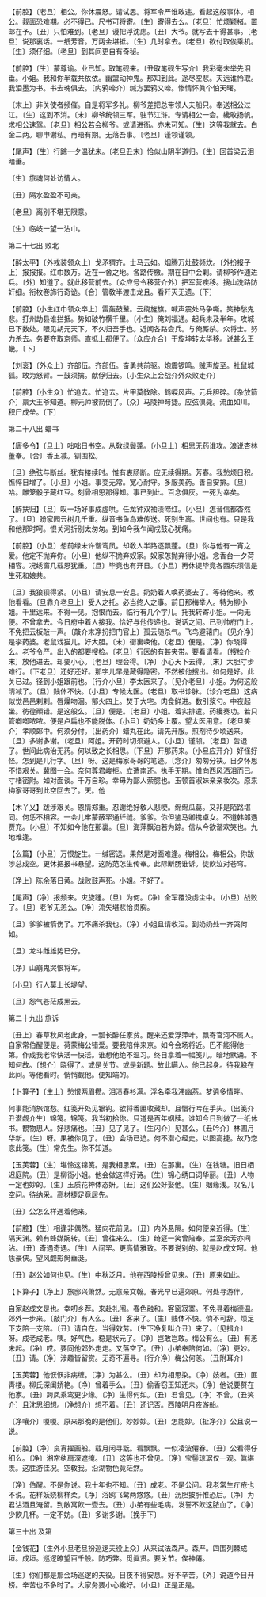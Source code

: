 <!-- { "loadSidebar": true } -->
【前腔】〔老旦〕相公。你休震怒。请试思。将军令严谁敢违。看起这般事体。相公。觌面恐难期。必不得已。尺书可将寄。〔生〕寄得去么。〔老旦〕忙烦颖楮。置邮在予。〔丑〕只怕难到。〔老旦〕谩把浮沈虑。〔丑〕大爷。就写去干得甚事。〔老旦〕说那裏话。一纸芳音。万两金堪抵。〔生〕几时拿去。〔老旦〕欲付取俟乘机。〔生〕须仔细。〔老旦〕到其间更自有奇秘。

【前腔】〔生〕蒙尊谕。业已知。取笔砚来。〔丑取笔砚生写介〕我彩毫未举先泪垂。小姐。我和你半载共依依。幽盟动神鬼。那知到此。途尽空悲。天远谁怜取。我泪墨为书。书去魂俱去。〔内鸦啼介〕缄方罢鸦又啼。惨情怀眞个怕天曙。

〔末上〕非关使者频催。自是将军多礼。柳爷差把总带领人夫船只。奉送相公过江。〔生〕这到不消。〔末〕柳爷统领三军。驻节江浒。专请相公一会。纔敢扬帆。求相公速驾。〔老旦〕相公若会柳爷。或请进衙。亦未可知。〔生〕这等我就去。白金二两。聊申谢私。再晤有期。无落吾事。〔老旦〕谨领谨领。 

【尾声】〔生〕行踪一夕温犹未。〔老旦丑末〕恰似山阴半道归。〔生〕回首梁云泪暗垂。

〔生〕旅魂何处访情人。



〔丑〕隔水盈盈不可亲。

〔老旦〕离别不堪无限意。



〔生〕临岐一望一沾巾。 

第二十七出
败北

【醉太平】〔外戎装领众上〕戈矛猬齐。士马云如。烟腾万灶鼓频炊。〔外扮报子上〕报报报。红巾数万。近在一舍之地。各路传檄。期在日中会剿。请柳爷作速进兵。〔外〕知道了。就此移营前去。〔众应号令移营介外〕把军营疾移。搜山洗路防奸细。衔枚卷斾行奇诡。〔合〕管敎半渡击龙且。看歼灭无遗。〔下〕 

【前腔】〔小生红巾领众卒上〕雷轰鼓鼙。云绕旌旗。喊声震处马争嘶。笑神愁鬼悲。打州劫县谁拦抵。势如破竹横千里。〔小生〕俺刘福通。起兵未及半年。攻城已下数处。眼见胡元天下。不久归吾手也。近闻各路会兵。与俺厮杀。众将士。努力杀去。务要夺取京师。直抵上都便了。〔众应介合〕干旋坤转太华移。说甚么王畿。〔下〕 

【刘衮】〔外众上〕齐部伍。齐部伍。奋勇共前驱。炮震锣鸣。贼声旋至。社鼠城狐。敢为怒臂。一鼓须擒。献俘归去。〔小生众上会战介外众败走介〕 

【前腔】〔小生众〕忙追去。忙追去。片甲莫敎除。鹤唳风声。元兵胆碎。〔杂放箭介〕禀大王爷知道。柳元帅被箭倒了。〔众〕马陵神弩捷。应弦俱毙。流血如川。积尸成垒。〔下〕 

第二十八出
蜡书

【唐多令】〔旦上〕咄咄日书空。从敎绿鬓蓬。〔小旦上〕相思无药谁攻。浪说杏林董奉。〔合〕香玉减。钏围松。

〔旦〕绝弦与断丝。犹有接续时。惟有衷肠断。应无续得期。芳春。我愁烦日积。憔悴日增了。〔小旦〕小姐。事变无常。宽心耐守。多服美药。善自安排。〔旦〕哈。雕笼骰子藏红豆。刻骨相思那得知。事已到此。百念俱灰。一死为幸矣。 

【醉扶归】〔旦〕叹一场好事成虚哄。任龙钟双袖渍啼红。〔小旦〕怎音信都杳然了。〔旦〕盼家园云树几千重。纵音书鱼鸟难传送。死别生离。世间也有。只是我和他那时呵。恨关河折别太匆匆。到如今我乍闻戍鼓心犹痛。

【前腔】〔小旦〕想前缘未许谐鸾凤。却敎人半路逐飘蓬。〔旦〕你与他有一宵之爱。他定不抛弃你。〔小旦〕他纵不抛弃奴家。奴家怎抛弃得小姐。念香台一夕荷相容。况绣窗几载恩犹重。〔旦〕毕竟也有开日。〔小旦〕再休提毕竟各西东须信是生死和娘共。

〔旦〕我狼狈得紧。〔小旦〕请安息一安息。奶奶着人唤药婆去了。等待他来。教他看看。〔旦靠介老旦上〕受人之托。必当终人之事。前日那梅举人。特为柳小姐。千里远来。不得一见。抱恨而去。临行有几个字儿。托我转寄小姐。一向无便。不曾拿去。今日府中着人接我。恰好与他传递也。说话之间。已到帅府门上。不免把云板敲一声。〔敲介末净扮把门官上〕孤云随杀气。飞鸟避辕门。〔见介净〕是李药婆。老鼠戏猫儿。好大胆。〔末〕衙裏唤他。〔老旦〕便是。〔净〕你晓得么。老爷令严。出入的都要搜检。〔老旦〕行医的有甚夹带。要看请看。〔搜检介末〕放他进去。却要小心。〔老旦〕理会得。〔净〕小心天下去得。〔末〕大胆寸步难行。〔下老旦〕还好还好。那字儿早是藏得隐密。不然被他搜出。如何是好。此关已过。径到小姐跟前也。〔行介小旦〕李太医来了。〔见介老旦〕小姐。为何这般淸减了。〔旦〕贱体不快。〔小旦〕专候太医。〔老旦〕取书诊脉。〔诊介老旦〕这病似觉邑邑剌剌。唇燥吻涸。郁火四上。焚于大宅。肉食鲜进。数引浆勺。中夜起坐。彷徨顚错。是这般么。〔旦〕便是。〔老旦〕小姐。着实排遣。药纔奏功。若只管喞喞哝哝。便是卢扁也不能脱体。〔小旦〕奶奶多上覆。望太医用意。〔老旦笑介〕孝顺郞中。何须分付。〔出药介〕蜡丸在此。请先开服。煎剂待少顷送来。〔旦〕多谢多谢。〔老旦〕阿姐。开药时切须避人。〔小旦〕谨领。〔老旦〕吿退了。世间此病治无药。何以致之长相思。〔下旦〕开那药来。〔小旦应开介〕好怪好怪。怎到是几行字。〔旦〕呀。这是梅家哥哥的笔迹。〔念介〕匆匆分袂。日夕怀思不惜艰关。冀图一会。奈何尊君峻拒。立遣南还。执手无期。惟向西风洒泪而已。寸楮密附。如对面谈。千万自珍。幸毋为鄙人萦臆也。玉顿首淑妹亲亲妆次。原来梅家哥哥到此空回去了。天。他 

【木丫乂】跋涉艰关。恩情郑重。忍谢绝好敎人悲哽。绵绵瓜葛。又非是陌路堪同。何恁不相容。一会儿牢蒙蔽罕通纤缝。爹爹。你但鉴马卿携卓女。不道韩郞遇贾充。〔小旦〕不知如今他在那裏。〔旦〕海萍飘泊若为踪。信从今欲谐欢笑也。九地难逢。

【么篇】〔小旦〕万恨旋生。一缄密送。果然是对面难逢。梅相公。梅相公。你跋涉总成空。更休把报书悬望。这防范怎生传奉。此际断肠谁诉。徒飮泣对苍穹。

〔净上〕陈余落日黄。战败鼓声死。小姐。不好了。 

【尾声】〔净〕报频来。灾旋踵。〔旦〕为何。〔净〕全军覆没虏尘中。〔小旦〕战败了。〔旦〕老爷无恙么。〔净〕流矢堪悲恰贯胸。

〔旦〕爹爹被箭伤了。兀不痛杀我也。〔净〕小姐且请收泪。到奶奶处一齐哭何如。 

〔旦〕龙斗雌雄势已分。



〔净〕山崩鬼哭恨将军。

〔小旦〕行人莫上长堤望。



〔旦〕怨气苍茫成黑云。 

第二十九出
旅诉

〔丑上〕春草秋风老此身。一瓢长醉任家贫。醒来还爱浮萍叶。飘寄官河不属人。自家常伯醒便是。荷蒙梅公错爱。要我陪伴来京。如今会场将近。巴不能得他一第。作成我老常快活一快活。谁想他绝不温习。终日拿着一幅笺儿。暗地默诵。不知何故。〔想介〕晓得了。或是关节。或是新题。故此瞒人。他已起身。待我躱在此间。等他看时。悄悄觑他。便知端的。 

【卜算子】〔生上〕愁恨两眉攒。泪渍春衫满。浮名牵我滞幽燕。梦遶多情畔。

何事能消旅馆愁。红笺开处见银钩。欲将香匣收藏却。且惜行吟在手头。〔出笺介丑潜觑介生〕锦笺。锦笺。我当初拾你。只道是百年姻牍。谁知今日到做了一纸休书。覩物思人。好悲痛也。〔丑〕见了见了。〔生闪介〕见甚么。〔丑吟介〕林圃月华新。〔生〕呀。果被你见了。〔丑〕会场已迫。何不潜心经史。以图高捷。故乃恋恋此笺。〔生〕常先生。你不知道。 

【玉芙蓉】〔生〕堪怜这锦笺。是我相思案。〔丑〕在那裏。〔生〕在钱塘。旧日栖迟庭院。〔丑〕是柳衙小姐。他会做这样好诗。〔生〕锦心绣口词华丽。〔丑〕人物一定也妙的。〔生〕玉质花神体态姸。〔丑〕这们公好娶他。〔生〕姻缘浅。叹名儿空问。待纳采。高材捷足竟居先。

〔丑〕公怎么样遇着他来。 

【前腔】〔生〕相逢非偶然。猛向花前见。〔丑〕内外悬隔。如何便亲近得。〔生〕隔天渊。赖有蜂媒婉转。〔丑〕曾往来么。〔生〕绮筵一笑曾陪奉。兰室余芳亦间沾。〔丑〕奇遇奇遇。〔生〕人间罕。更高情雅致。不要说别的。就是赵成文呵。他恁豪侠。望风觑影尙垂涎。

〔丑〕赵公如何也见。〔生〕中秋泛月。他在西陵桥曾见来。〔丑〕原来如此。 

【卜算子】〔净上〕旅邸兴萧然。无意亲文翰。春光早已遍郊原。何处寻游伴。

自家赵成文是也。幸叨乡荐。来赴礼闱。春色融和。客窗寂寞。不免寻着梅德温。郊外一步来。〔敲门介〕有人么。〔丑〕客来了。〔生〕贱体不快。倘不可辞。烦足下支陪一支陪。〔丑〕请自在。当得效劳。〔生下净复叫介丑〕来了。〔见揖介〕呀。成老成老。咦。好气色。稳是状元了。〔净〕岂敢岂敢。梅公有么。〔丑〕有恙未起。〔净〕哎。要同他郊外走走。又落空了。〔丑〕小弟奉陪何如。〔净〕更妙。〔丑〕请。〔净〕涉趣皆留赏。无奇不遍寻。〔行介净〕梅公何恙。〔丑附耳介〕 

【玉芙蓉】他恹恹非病缠。〔净〕为甚么。〔丑〕却为相思染。〔净〕妓者。〔丑〕匪靑楼。柳氏深闺娇艳。〔净〕曾着手么。〔丑〕偷香窃玉知还未。〔净〕他说要赘在他家。〔丑〕跨凤乘鸾更少缘。〔净〕生得何如。〔丑〕君曾见。〔净〕不曾。〔丑笑介〕且沈思细想。〔净想介〕想不着。〔丑〕还记否。西陵明月夜游船。

〔净嚷介〕嗄嗄。原来那晚的是他们。妙妙妙。〔丑〕怎能妙。〔扯净介〕公且说一说。 

【前腔】〔净〕良宵擢画船。载月闲寻翫。看飘飘。一似凌波僊眷。〔丑〕公看得仔细么。〔净〕湘帘纨扇深遮掩。〔丑〕这等也不曾见。〔净〕宝髻琼琚仅一观。眞堪羡。这胜游佳况。空敎我。沿湖物色竟茫然。

〔净〕伯醒。不是你说。我十年也不知。〔丑〕成老。不是公问。我老常生疔疮也不说。花样妖娆柳样柔。〔净〕浴鸥飞鹭两悠悠。〔丑〕沥胆披肝惟恐后。〔净〕为君沽酒且淹留。到敝寓飮一壶去。〔丑〕小弟有些毛病。发誓不飮这脓血了。〔净〕少飮几杯。一定不妨。〔丑〕多谢多谢。〔挽手下〕 

第三十出
及第

【金钱花】〔生外小旦老旦扮巡逻夫役上众〕从来试法森严。森严。四围列棘成垣。成垣。巡逻瞭望百千般。防巧弊。觅眞贤。要关节。俟神僊。

〔生〕你们都是那会场巡逻的夫役。日夜不得安息。好不辛苦。〔外〕说道今日开榜。辛苦也不多时了。大家务要小心纔好。〔小旦〕正是正是。 

